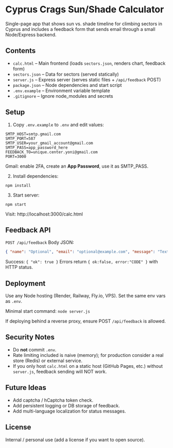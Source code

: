 # Cyprus Crags Sun/Shade Calculator

Single-page app that shows sun vs. shade timeline for climbing sectors in Cyprus and includes a feedback form that sends email through a small Node/Express backend.

## Contents
- `calc.html` – Main frontend (loads `sectors.json`, renders chart, feedback form)
- `sectors.json` – Data for sectors (served statically)
- `server.js` – Express server (serves static files + `/api/feedback` POST)
- `package.json` – Node dependencies and start script
- `.env.example` – Environment variable template
- `.gitignore` – Ignore node_modules and secrets

## Setup
1. Copy `.env.example` to `.env` and edit values:
```
SMTP_HOST=smtp.gmail.com
SMTP_PORT=587
SMTP_USER=your_gmail_account@gmail.com
SMTP_PASS=app_password_here
FEEDBACK_TO=unique.center.yoni@gmail.com
PORT=3000
```
Gmail: enable 2FA, create an **App Password**, use it as SMTP_PASS.

2. Install dependencies:
```
npm install
```

3. Start server:
```
npm start
```
Visit: http://localhost:3000/calc.html

## Feedback API
`POST /api/feedback`
Body JSON:
```json
{ "name": "Optional", "email": "optional@example.com", "message": "Text" }
```
Success: `{ "ok": true }`
Errors return `{ ok:false, error:"CODE" }` with HTTP status.

## Deployment
Use any Node hosting (Render, Railway, Fly.io, VPS). Set the same env vars as `.env`.

Minimal start command: `node server.js`

If deploying behind a reverse proxy, ensure POST `/api/feedback` is allowed.

## Security Notes
- Do **not** commit `.env`.
- Rate limiting included is naive (memory); for production consider a real store (Redis) or external service.
- If you only host `calc.html` on a static host (GitHub Pages, etc.) without `server.js`, feedback sending will NOT work.

## Future Ideas
- Add captcha / hCaptcha token check.
- Add persistent logging or DB storage of feedback.
- Add multi-language localization for status messages.

## License
Internal / personal use (add a license if you want to open source).
